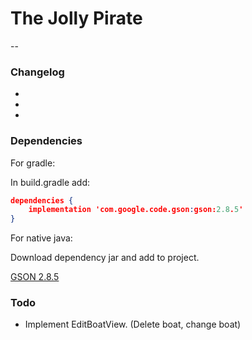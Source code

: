 # The Jolly Pirate
--

### Changelog
*
*
*

### Dependencies

For gradle:

In build.gradle add:

```json
dependencies {
    implementation 'com.google.code.gson:gson:2.8.5'
}
```

For native java:

Download dependency jar and add to project.

[GSON 2.8.5](https://github.com/google/gson)


### Todo

* Implement EditBoatView. (Delete boat, change boat)